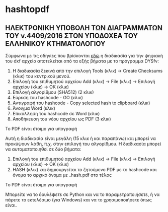 # hashtopdf

## ΗΛΕΚΤΡΟΝΙΚΗ ΥΠΟΒΟΛΗ ΤΩΝ ∆ΙΑΓΡΑΜΜΑΤΩΝ ΤΟΥ ν.4409/2016 ΣΤΟΝ ΥΠΟ∆ΟΧΕΑ ΤΟΥ ΕΛΛΗΝΙΚΟΥ ΚΤΗΜΑΤΟΛΟΓΙΟΥ

Σύμφωνα με τις οδηγίες που βρίσκονται [εδώ](https://ktimatologio.gov.gr/Professionals/Content/%CE%A8%CE%97%CE%A6%CE%99%CE%91%CE%9A%CE%97_%CE%A5%CE%A0%CE%9F%CE%93%CE%A1%CE%91%CE%A6%CE%97_%CE%94%CE%99%CE%91%CE%93%CE%A1%CE%91%CE%9C%CE%9C%CE%91%CE%A4%CE%A9%CE%9D_%CE%9F%CE%94%CE%97%CE%93%CE%99%CE%95%CE%A3.pdf) η διαδικασία για την ψηφιακή του dxf αρχείο αποτελείται από τα εξής βήματα με το πρόγραμμα DYSfv:

1. Η διαδικασία ξεκινά από την επιλογή Tools (κλικ) -> Create Checksums (κλικ) του κεντρικού µενού. 
2. Επιλογή του επιθυµητού αρχείου Add (κλικ) -> File (κλικ) -> Επιλογή αρχείου (κλικ) -> ΟΚ (κλικ)
2. Επιλογή αλγορίθμου (SHA512) (2 κλικ)
3. Εύρεση του hashcode - GO (κλικ)
4. Αντιγραφή του hashcode - Copy selected hash to clipboard (κλικ)
5. Άνοιγμα Word (κλικ)
6. Επικόλληση του hashcode σε Word (κλικ)
7. Αποθήκευση του νέου αρχείου ως PDF (3 κλικ)

To PDF είναι έτοιμο για υπογραφή

Αυτή η διαδικασία είναι μεγάλη (15 κλικ ή και παραπάνω) και μπορεί να προκύψουν λάθη, π.χ. στην επιλογή του αλγορίθμου. 
Η διαδικασία μπορεί να αυτοματοποιηθεί σε δύο βήματα:
1. Επιλογή του επιθυµητού αρχείου Add (κλικ) -> File (κλικ) -> Επιλογή αρχείου (κλικ) -> ΟΚ (κλικ)
2. HASH (κλικ) και δημιουργείται το ζητούμενο PDF με το hashcode και όνομα το αρχικό όνομα με \_hash.pdf στο τέλος

To PDF είναι έτοιμο για υπογραφή

Μπορείτε να το δουλέψετε σε Python και να το παραμετροποιήσετε, ή να πάρετε το εκτελέσιμο (για Windows) και να το χρησιμοποιήσετε όπως είναι.
